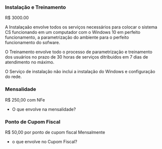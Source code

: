 ### Instalação e Treinamento

 R$ 3000.00

 A Instalaçaão envolve todos os serviços necessários para colocar o sistema CS funcionando em um computador com o Windows 10 em perfeito funcionamento, a parametrização do ambiente para o perfeito funcionamento do sofware. 

 O Treinamento envolve todo o processo de parametrização e treinamento dos usuários no prazo de 30 horas de serviços ditribuidos em 7 dias de atendimento no máximo.

 O Serviço de instalação não inclui a instalação do Windows e configuração do rede.

### Mensalidade  

 R$ 250,00 com NFe
 
 * O que envolve na mensalidade?
 
### Ponto de Cupom Fiscal

 R$ 50,00 por ponto de cupom fiscal Mensalmente

 * o que envolve no Cupom Fiscal?
 
